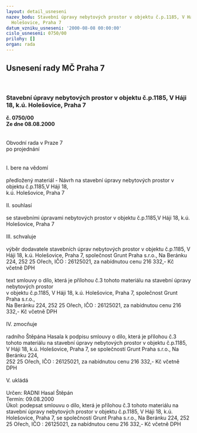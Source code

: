 ```yaml
---
layout: detail_usneseni
nazev_bodu: Stavební úpravy nebytových prostor v objektu č.p.1185, V Háji 18, k.ú.
  Holešovice, Praha 7
datum_vzniku_usneseni: '2000-08-08 00:00:00'
cislo_usneseni: 0750/00
prilohy: []
organ: rada
---
```

<div id="ucUsn_pList" class="usn">
	<span><h2>Usnesení rady MČ Praha 7 </h2>
<br></span><div class="standBody">
<span><h3>Stavební úpravy nebytových prostor v objektu č.p.1185, V Háji 18, k.ú. Holešovice, Praha 7</h3></span><div class="center">
		<strong>č. 0750/00</strong><br>
	</div>
<div class="center">
		<strong>Ze dne 08.08.2000</strong><br><br>
	</div>     <br>Obvodní rada v Praze 7<br>po projednání<br><br><br>I.	bere na vědomí<br><br> předložený materiál - Návrh na stavební úpravy nebytových prostor v objektu č.p.1185,V Háji 18, <br>k.ú. Holešovice, Praha 7<br><br>II.	souhlasí <br><br>se stavebními úpravami nebytových prostor v objektu č.p.1185,V Háji 18, k.ú. Holešovice, Praha 7<br><br>III.	schvaluje <br><br>výběr dodavatele stavebních úprav nebytových prostor v objektu č.p.1185, V Háji 18, k.ú. Holešovice, Praha 7, společnost Grunt Praha s.r.o., Na Beránku 224, 252 25 Ořech, IČO : 26125021, za nabídnutou cenu 216 332,- Kč včetně DPH<br><br>text smlouvy o dílo, která je přílohou č.3 tohoto materiálu na stavební úpravy nebytových prostor <br>v objektu č.p.1185, V Háji 18, k.ú. Holešovice, Praha 7, společnost Grunt Praha s.r.o., <br>Na Beránku 224, 252 25 Ořech, IČO : 26125021, za nabídnutou cenu 216 332,- Kč včetně DPH<br><br>IV.	zmocňuje <br><br>radního Štěpána Hasala k podpisu smlouvy o dílo, která je přílohou č.3 tohoto materiálu na stavební úpravy nebytových prostor v objektu č.p.1185, V Háji 18, k.ú. Holešovice, Praha 7, se společností Grunt Praha s.r.o., Na Beránku 224, <br>252 25 Ořech, IČO : 26125021, za nabídnutou cenu 216 332,- Kč včetně DPH<br><br>V.	ukládá <br><br> Určen:	     	RADNI Hasal Štěpán<br>Termín: 09.08.2000<br>Úkol:	podepsat  smlouvu o dílo, která je přílohou č.3 tohoto materiálu  na stavební úpravy nebytových prostor v objektu č.p.1185, V Háji 18, k.ú. Holešovice, Praha 7, se společností Grunt Praha s.r.o., Na Beránku 224, 252 25 Ořech, IČO : 26125021, za nabídnutou cenu 216 332,- Kč včetně DPH<br> <br>
</div>
</div>